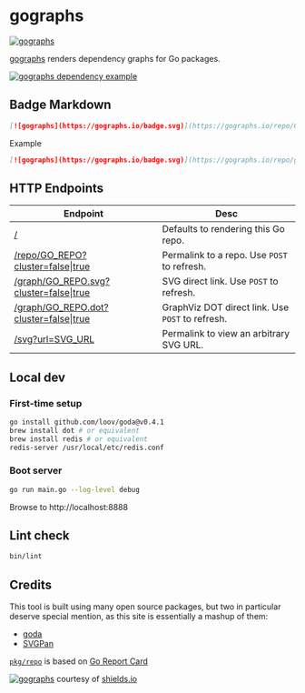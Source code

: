 # gographs

[![gographs](https://gographs.io/badge.svg)](https://gographs.io/repo/github.com/siggy/gographs?cluster=true)

[gographs](https://gographs.io) renders dependency graphs for Go packages.

[![gographs dependency example](https://gographs.io/graph/github.com/siggy/gographs.svg?cluster=true)](https://gographs.io/repo/github.com/siggy/gographs?cluster=true)

## Badge Markdown

```md
[![gographs](https://gographs.io/badge.svg)](https://gographs.io/repo/GO_REPO?[cluster=true|false])
```

Example
```md
[![gographs](https://gographs.io/badge.svg)](https://gographs.io/repo/github.com/siggy/gographs?cluster=true)
```

## HTTP Endpoints

| Endpoint | Desc |
| --- | --- |
| [/](https://gographs.io) | Defaults to rendering this Go repo. |
| [/repo/GO_REPO?cluster=false\|true](https://gographs.io/repo/github.com/siggy/gographs?cluster=true) | Permalink to a repo. Use `POST` to refresh. |
| [/graph/GO_REPO.svg?cluster=false\|true](https://gographs.io/graph/github.com/siggy/gographs.svg?cluster=true) | SVG direct link. Use `POST` to refresh. |
| [/graph/GO_REPO.dot?cluster=false\|true](https://gographs.io/graph/github.com/siggy/gographs.dot?cluster=true) | GraphViz DOT direct link. Use `POST` to refresh. |
| [/svg?url=SVG_URL](https://gographs.io/svg?url=https://upload.wikimedia.org/wikipedia/commons/0/05/Go_Logo_Blue.svg) | Permalink to view an arbitrary SVG URL. |

## Local dev

### First-time setup

```bash
go install github.com/loov/goda@v0.4.1
brew install dot # or equivalent
brew install redis # or equivalent
redis-server /usr/local/etc/redis.conf
```

### Boot server

```bash
go run main.go --log-level debug
```

Browse to http://localhost:8888

## Lint check

```bash
bin/lint
```

## Credits

This tool is built using many open source packages, but two in particular
deserve special mention, as this site is essentially a mashup of them:

- [goda](https://github.com/loov/goda)
- [SVGPan](https://github.com/ariutta/svg-pan-zoom)

[`pkg/repo`](./pkg/repo) is based on [Go Report Card](https://github.com/gojp/goreportcard)

[![gographs](https://gographs.io/badge.svg)](https://gographs.io/repo/github.com/siggy/gographs?cluster=true) courtesy of [shields.io](https://shields.io/)
